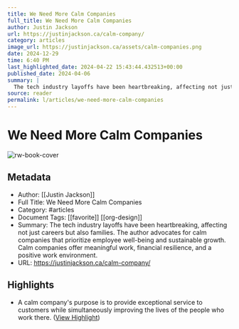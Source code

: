 ```yaml
---
title: We Need More Calm Companies
full_title: We Need More Calm Companies
author: Justin Jackson
url: https://justinjackson.ca/calm-company/
category: articles
image_url: https://justinjackson.ca/assets/calm-companies.png
date: 2024-12-29
time: 6:40 PM
last_highlighted_date: 2024-04-22 15:43:44.432513+00:00
published_date: 2024-04-06
summary: |
  The tech industry layoffs have been heartbreaking, affecting not just careers but also families. The author advocates for calm companies that prioritize employee well-being and sustainable growth. Calm companies offer meaningful work, financial resilience, and a positive work environment.
source: reader
permalink: l/articles/we-need-more-calm-companies
---
```

# We Need More Calm Companies

![rw-book-cover](https://justinjackson.ca/assets/calm-companies.png)

## Metadata
- Author: [[Justin Jackson]]
- Full Title: We Need More Calm Companies
- Category: #articles
- Document Tags: [[favorite]] [[org-design]] 
- Summary: The tech industry layoffs have been heartbreaking, affecting not just careers but also families. The author advocates for calm companies that prioritize employee well-being and sustainable growth. Calm companies offer meaningful work, financial resilience, and a positive work environment.
- URL: https://justinjackson.ca/calm-company/

## Highlights
- A calm company's purpose is to provide exceptional service to customers while simultaneously improving the lives of the people who work there. ([View Highlight](https://read.readwise.io/read/01hw34qymcgdqahsk6segk0hvs))


